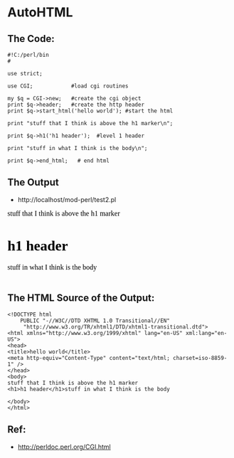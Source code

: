 # AutoHTML
## The Code:
```
#!C:/perl/bin
#

use strict; 

use CGI;            #load cgi routines

my $q = CGI->new;   #create the cgi object
print $q->header;   #create the http header
print $q->start_html('hello world'); #start the html

print "stuff that I think is above the h1 marker\n";

print $q->h1('h1 header');  #level 1 header

print "stuff in what I think is the body\n";

print $q->end_html;   # end html
```
## The Output
- http://localhost/mod-perl/test2.pl

<span style="border-collapse:separate;color:rgb(0,0,0);font-family:Times New Roman;font-style:normal;font-variant:normal;font-weight:normal;letter-spacing:normal;line-height:normal;text-align:-webkit-auto;text-indent:0px;text-transform:none;white-space:normal;word-spacing:0px;font-size:medium">
<div class="sites-codeblock sites-codesnippet-block">stuff that I think is above the h1 marker
<h1>h1 header</h1>
stuff in what I think is the body</div>
<br>
</span>


## The HTML Source of the Output:
```
<!DOCTYPE html
    PUBLIC "-//W3C//DTD XHTML 1.0 Transitional//EN"
     "http://www.w3.org/TR/xhtml1/DTD/xhtml1-transitional.dtd"> 
<html xmlns="http://www.w3.org/1999/xhtml" lang="en-US" xml:lang="en-US"> 
<head> 
<title>hello world</title> 
<meta http-equiv="Content-Type" content="text/html; charset=iso-8859-1" /> 
</head> 
<body> 
stuff that I think is above the h1 marker
<h1>h1 header</h1>stuff in what I think is the body
 
</body> 
</html>
```
## Ref:
- http://perldoc.perl.org/CGI.html
